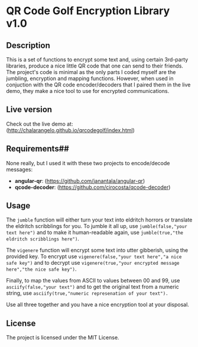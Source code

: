 # QR Code Golf Encryption Library v1.0 #

## Description ##

This is a set of functions to encrypt some text and, using certain 3rd-party libraries, produce a nice little QR code that one can send to their friends. The project's code is minimal as the only parts I coded myself are the jumbling, encryption and mapping functions. However, when used in conjuction with the QR code encoder/decoders that I paired them in the live demo, they make a nice tool to use for encrypted communications.

## Live version ##

Check out the live demo at: (http://chalarangelo.github.io/qrcodegolf/index.html)

## Requirements## 

None really, but I used it with these two projects to encode/decode messages:

+ **angular-qr**: (https://github.com/janantala/angular-qr)
+ **qcode-decoder**: (https://github.com/cirocosta/qcode-decoder)

## Usage ##

The `jumble` function will either turn your text into eldritch horrors or translate the eldritch scribblings for you. To jumble it all up, use `jumble(false,"your text here")` and to make it human-readable again, use `jumble(true,"the eldritch scribblings here")`.

The `vigenere` function will encrypt some text into utter gibberish, using the provided key. To encrypt use `vigenere(false,"your text here","a nice safe key")` and to decrypt use `vigenere(true,"your encrypted message here","the nice safe key")`.

Finally, to map the values from ASCII to values between 00 and 99, use `asciify(false,"your text")` and to get the original text from a numeric string, use `asciify(true,"numeric represenation of your text").`

Use all three together and you have a nice encryption tool at your disposal.

## License ##

The project is licensed under the MIT License. 
